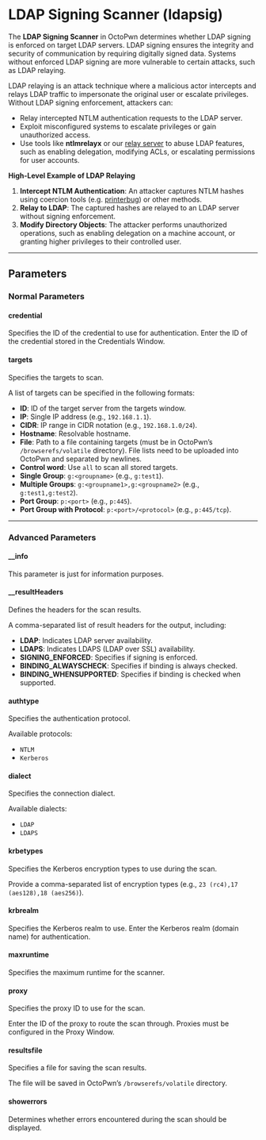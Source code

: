 # LDAP Signing Scanner (ldapsig)

The **LDAP Signing Scanner** in OctoPwn determines whether LDAP signing is enforced on target LDAP servers. LDAP signing ensures the integrity and security of communication by requiring digitally signed data. Systems without enforced LDAP signing are more vulnerable to certain attacks, such as LDAP relaying.

LDAP relaying is an attack technique where a malicious actor intercepts and relays LDAP traffic to impersonate the original user or escalate privileges. Without LDAP signing enforcement, attackers can:

- Relay intercepted NTLM authentication requests to the LDAP server.
- Exploit misconfigured systems to escalate privileges or gain unauthorized access.
- Use tools like **ntlmrelayx** or our [relay server](../servers/relay.md) to abuse LDAP features, such as enabling delegation, modifying ACLs, or escalating permissions for user accounts.

 **High-Level Example of LDAP Relaying**
 
1. **Intercept NTLM Authentication**: An attacker captures NTLM hashes using coercion tools (e.g. [printerbug](../clients/smb.html#ntlm-coercion)) or other methods.
2. **Relay to LDAP**: The captured hashes are relayed to an LDAP server without signing enforcement.
3. **Modify Directory Objects**: The attacker performs unauthorized operations, such as enabling delegation on a machine account, or granting higher privileges to their controlled user.

---
## Parameters

### Normal Parameters

#### credential
Specifies the ID of the credential to use for authentication. 
Enter the ID of the credential stored in the Credentials Window.
#### targets
Specifies the targets to scan.

A list of targets can be specified in the following formats:

- **ID**: ID of the target server from the targets window.
- **IP**: Single IP address (e.g., `192.168.1.1`).
- **CIDR**: IP range in CIDR notation (e.g., `192.168.1.0/24`).
- **Hostname**: Resolvable hostname.
- **File**: Path to a file containing targets (must be in OctoPwn’s `/browserefs/volatile` directory). File lists need to be uploaded into OctoPwn and separated by newlines.
- **Control word**: Use `all` to scan all stored targets.
- **Single Group**: `g:<groupname>` (e.g., `g:test1`).
- **Multiple Groups**: `g:<groupname1>,g:<groupname2>` (e.g., `g:test1,g:test2`).
- **Port Group**: `p:<port>` (e.g., `p:445`).
- **Port Group with Protocol**: `p:<port>/<protocol>` (e.g., `p:445/tcp`).

---

### Advanced Parameters

#### __info
This parameter is just for information purposes.

#### __resultHeaders
Defines the headers for the scan results.

A comma-separated list of result headers for the output, including:

- **LDAP**: Indicates LDAP server availability.
- **LDAPS**: Indicates LDAPS (LDAP over SSL) availability.
- **SIGNING_ENFORCED**: Specifies if signing is enforced.
- **BINDING_ALWAYSCHECK**: Specifies if binding is always checked.
- **BINDING_WHENSUPPORTED**: Specifies if binding is checked when supported.
#### authtype
Specifies the authentication protocol.

Available protocols:

- `NTLM`
- `Kerberos`
#### dialect
Specifies the connection dialect.

Available dialects:

- `LDAP`
- `LDAPS`

#### krbetypes
Specifies the Kerberos encryption types to use during the scan.

Provide a comma-separated list of encryption types (e.g., `23 (rc4),17 (aes128),18 (aes256)`).
#### krbrealm
Specifies the Kerberos realm to use.
Enter the Kerberos realm (domain name) for authentication.

#### maxruntime
Specifies the maximum runtime for the scanner.

#### proxy
Specifies the proxy ID to use for the scan.

Enter the ID of the proxy to route the scan through. Proxies must be configured in the Proxy Window.
#### resultsfile
Specifies a file for saving the scan results.

The file will be saved in OctoPwn’s `/browserefs/volatile` directory.
#### showerrors
Determines whether errors encountered during the scan should be displayed.

